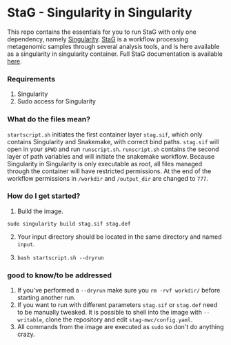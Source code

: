 # StaG - Singularity in Singularity
This repo contains the essentials for you to run StaG with only one dependency, namely [Singularity](https://sylabs.io/). [StaG](https://github.com/ctmrbio/stag-mwc) is a workflow processing metagenomic samples through several analysis tools, and is here available as a singularity in singularity container. Full StaG documentation is available [here](https://stag-mwc.readthedocs.org/).

### Requirements

1. Singularity
2. Sudo access for Singularity

### What do the files mean?
`startscript.sh` initiates the first container layer `stag.sif`, which only contains Singularity and Snakemake, with correct bind paths. `stag.sif` will open in your `$PWD` and run `runscript.sh`. `runscript.sh` contains the second layer of path variables and will initiate the snakemake workflow. Because Singularity in Singularity is only executable as root, all files managed through the container will have restricted permissions. At the end of the workflow permissions in `/workdir` and `/output_dir` are changed to `777`.

### How do I get started?
1. Build the image.

```
sudo singularity build stag.sif stag.def
```
2. Your input directory should be located in the same directory and named `input`.

3. `bash startscript.sh --dryrun`


### good to know/to be addressed
1. If you've performed a `--dryrun` make sure you `rm -rvf workdir/` before starting another run.
2. If you want to run with different parameters `stag.sif` or `stag.def` need to be manually tweaked. It is possible to shell into the image with `--writable`, clone the repository and edit `stag-mwc/config.yaml`.
3. All commands from the image are executed as `sudo` so don't do anything crazy.



